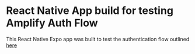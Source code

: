 # React Native App build for testing Amplify Auth Flow

This React Native Expo app was built to test the authentication flow outlined [here](https://docs.amplify.aws/lib/auth/emailpassword/q/platform/react-native/)
